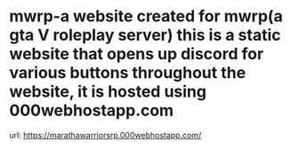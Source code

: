# mwrp-a website created for mwrp(a gta V roleplay server) this is a static website that opens up discord for various buttons throughout the website, it is hosted using 000webhostapp.com
url: https://marathawarriorsrp.000webhostapp.com/
